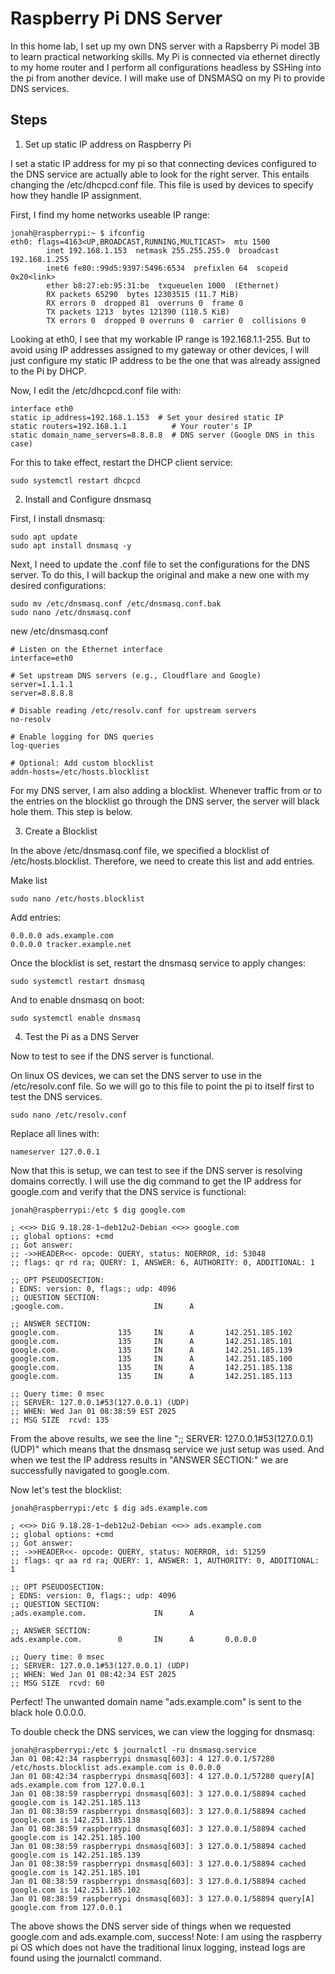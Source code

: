 # Raspberry Pi DNS Server

In this home lab, I set up my own DNS server with a Rapsberry Pi model 3B to learn practical networking skills. My Pi is connected via ethernet directly to my home router and I perform all configurations headless by SSHing into the pi from another device. I will make use of DNSMASQ on my Pi to provide DNS services.

## Steps

1. Set up static IP address on Raspberry Pi

I set a static IP address for my pi so that connecting devices configured to the DNS service are actually able to look for the right server. This entails changing the /etc/dhcpcd.conf file. This file is used by devices to specify how they handle IP assignment.

First, I find my home networks useable IP range:

```
jonah@raspberrypi:~ $ ifconfig
eth0: flags=4163<UP,BROADCAST,RUNNING,MULTICAST>  mtu 1500
        inet 192.168.1.153  netmask 255.255.255.0  broadcast 192.168.1.255
        inet6 fe80::99d5:9397:5496:6534  prefixlen 64  scopeid 0x20<link>
        ether b8:27:eb:95:31:be  txqueuelen 1000  (Ethernet)
        RX packets 65290  bytes 12303515 (11.7 MiB)
        RX errors 0  dropped 81  overruns 0  frame 0
        TX packets 1213  bytes 121390 (118.5 KiB)
        TX errors 0  dropped 0 overruns 0  carrier 0  collisions 0
```

Looking at eth0, I see that my workable IP range is 192.168.1.1-255. But to avoid using IP addresses assigned to my gateway or other devices, I will just configure my static IP address to be the one that was already assigned to the Pi by DHCP.

Now, I edit the /etc/dhcpcd.conf file with:

```
interface eth0
static ip_address=192.168.1.153  # Set your desired static IP
static routers=192.168.1.1          # Your router's IP
static domain_name_servers=8.8.8.8  # DNS server (Google DNS in this case)
```

For this to take effect, restart the DHCP client service:

```
sudo systemctl restart dhcpcd
```

2. Install and Configure dnsmasq

First, I install dnsmasq:
```
sudo apt update
sudo apt install dnsmasq -y
```

Next, I need to update the .conf file to set the configurations for the DNS server. To do this, I will backup the original and make a new one with my desired configurations:

```
sudo mv /etc/dnsmasq.conf /etc/dnsmasq.conf.bak
sudo nano /etc/dnsmasq.conf
```

new /etc/dnsmasq.conf
```
# Listen on the Ethernet interface
interface=eth0

# Set upstream DNS servers (e.g., Cloudflare and Google)
server=1.1.1.1
server=8.8.8.8

# Disable reading /etc/resolv.conf for upstream servers
no-resolv

# Enable logging for DNS queries
log-queries

# Optional: Add custom blocklist
addn-hosts=/etc/hosts.blocklist
```

For my DNS server, I am also adding a blocklist. Whenever traffic from or to the entries on the blocklist go through the DNS server, the server will black hole them. This step is below.

3. Create a Blocklist

In the above /etc/dnsmasq.conf file, we specified a blocklist of /etc/hosts.blocklist. Therefore, we need to create this list and add entries.

Make list
```
sudo nano /etc/hosts.blocklist
```

Add entries:
```
0.0.0.0 ads.example.com
0.0.0.0 tracker.example.net
```

Once the blocklist is set, restart the dnsmasq service to apply changes:

```
sudo systemctl restart dnsmasq
```

And to enable dnsmasq on boot:

```
sudo systemctl enable dnsmasq
```

4. Test the Pi as a DNS Server

Now to test to see if the DNS server is functional.

On linux OS devices, we can set the DNS server to use in the /etc/resolv.conf file. So we will go to this file to point the pi to itself first to test the DNS services.

```
sudo nano /etc/resolv.conf
```

Replace all lines with:

```
nameserver 127.0.0.1
```

Now that this is setup, we can test to see if the DNS server is resolving domains correctly. I will use the dig command to get the IP address for google.com and verify that the DNS service is functional:

```
jonah@raspberrypi:/etc $ dig google.com

; <<>> DiG 9.18.28-1~deb12u2-Debian <<>> google.com
;; global options: +cmd
;; Got answer:
;; ->>HEADER<<- opcode: QUERY, status: NOERROR, id: 53048
;; flags: qr rd ra; QUERY: 1, ANSWER: 6, AUTHORITY: 0, ADDITIONAL: 1

;; OPT PSEUDOSECTION:
; EDNS: version: 0, flags:; udp: 4096
;; QUESTION SECTION:
;google.com.                    IN      A

;; ANSWER SECTION:
google.com.             135     IN      A       142.251.185.102
google.com.             135     IN      A       142.251.185.101
google.com.             135     IN      A       142.251.185.139
google.com.             135     IN      A       142.251.185.100
google.com.             135     IN      A       142.251.185.138
google.com.             135     IN      A       142.251.185.113

;; Query time: 0 msec
;; SERVER: 127.0.0.1#53(127.0.0.1) (UDP)
;; WHEN: Wed Jan 01 08:38:59 EST 2025
;; MSG SIZE  rcvd: 135
```

From the above results, we see the line ";; SERVER: 127.0.0.1#53(127.0.0.1) (UDP)" which means that the dnsmasq service we just setup was used. And when we test the IP address results in "ANSWER SECTION:" we are successfully navigated to google.com.

Now let's test the blocklist:

```
jonah@raspberrypi:/etc $ dig ads.example.com

; <<>> DiG 9.18.28-1~deb12u2-Debian <<>> ads.example.com
;; global options: +cmd
;; Got answer:
;; ->>HEADER<<- opcode: QUERY, status: NOERROR, id: 51259
;; flags: qr aa rd ra; QUERY: 1, ANSWER: 1, AUTHORITY: 0, ADDITIONAL: 1

;; OPT PSEUDOSECTION:
; EDNS: version: 0, flags:; udp: 4096
;; QUESTION SECTION:
;ads.example.com.               IN      A

;; ANSWER SECTION:
ads.example.com.        0       IN      A       0.0.0.0

;; Query time: 0 msec
;; SERVER: 127.0.0.1#53(127.0.0.1) (UDP)
;; WHEN: Wed Jan 01 08:42:34 EST 2025
;; MSG SIZE  rcvd: 60
```

Perfect! The unwanted domain name "ads.example.com" is sent to the black hole 0.0.0.0.

To double check the DNS services, we can view the logging for dnsmasq:

```
jonah@raspberrypi:/etc $ journalctl -ru dnsmasq.service
Jan 01 08:42:34 raspberrypi dnsmasq[603]: 4 127.0.0.1/57280 /etc/hosts.blocklist ads.example.com is 0.0.0.0
Jan 01 08:42:34 raspberrypi dnsmasq[603]: 4 127.0.0.1/57280 query[A] ads.example.com from 127.0.0.1
Jan 01 08:38:59 raspberrypi dnsmasq[603]: 3 127.0.0.1/58894 cached google.com is 142.251.185.113
Jan 01 08:38:59 raspberrypi dnsmasq[603]: 3 127.0.0.1/58894 cached google.com is 142.251.185.138
Jan 01 08:38:59 raspberrypi dnsmasq[603]: 3 127.0.0.1/58894 cached google.com is 142.251.185.100
Jan 01 08:38:59 raspberrypi dnsmasq[603]: 3 127.0.0.1/58894 cached google.com is 142.251.185.139
Jan 01 08:38:59 raspberrypi dnsmasq[603]: 3 127.0.0.1/58894 cached google.com is 142.251.185.101
Jan 01 08:38:59 raspberrypi dnsmasq[603]: 3 127.0.0.1/58894 cached google.com is 142.251.185.102
Jan 01 08:38:59 raspberrypi dnsmasq[603]: 3 127.0.0.1/58894 query[A] google.com from 127.0.0.1
```

The above shows the DNS server side of things when we requested google.com and ads.example.com, success! Note: I am using the raspberry pi OS which does not have the traditional linux logging, instead logs are found using the journalctl command.

